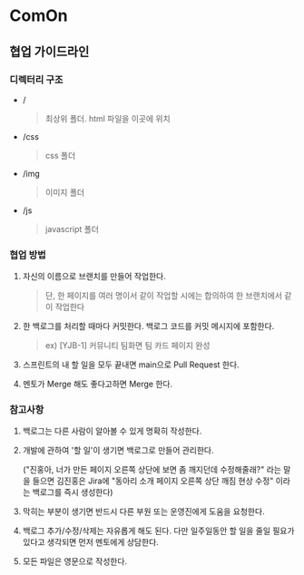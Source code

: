# ComOn

## 협업 가이드라인

### 디렉터리 구조

- /
  > 최상위 폴더. html 파일을 이곳에 위치
- /css
  > css 폴더
- /img
  > 이미지 폴더
- /js
  > javascript 폴더

### 협업 방법

1. 자신의 이름으로 브랜치를 만들어 작업한다.

   > 단, 한 페이지를 여러 명이서 같이 작업할 시에는 합의하여 한 브랜치에서 같이 작업한다

2. 한 백로그를 처리할 때마다 커밋한다. 백로그 코드를 커밋 메시지에 포함한다.

   > ex) [YJB-1] 커뮤니티 팀화면 팀 카드 페이지 완성

3. 스프린트의 내 할 일을 모두 끝내면 main으로 Pull Request 한다.

4. 멘토가 Merge 해도 좋다고하면 Merge 한다.

### 참고사항

1. 백로그는 다른 사람이 알아볼 수 있게 명확히 작성한다.

2. 개발에 관하여 '할 일'이 생기면 백로그로 만들어 관리한다.

   ("진홍아, 너가 만든 페이지 오른쪽 상단에 보면 좀 깨지던데 수정해줄래?" 라는 말을 들으면 김진홍은 Jira에 "동아리 소개 페이지 오른쪽 상단 깨짐 현상 수정" 이라는 백로그를 즉시 생성한다)

3. 막히는 부분이 생기면 반드시 다른 부원 또는 운영진에게 도움을 요청한다.

4. 백로그 추가/수정/삭제는 자유롭게 해도 된다. 다만 일주일동안 할 일을 줄일 필요가 있다고 생각되면 먼저 멘토에게 상담한다.

5. 모든 파일은 영문으로 작성한다.
